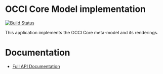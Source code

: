 OCCI Core Model implementation
==============================

[![Build Status](https://travis-ci.org/erocci/erlang-occi.svg?branch=master)](https://travis-ci.org/erocci/erlang-occi)

This application implements the OCCI Core meta-model and its
renderings.

# Documentation

* [Full API Documentation](https://github.com/erocci/erlang-occi/blob/master/doc/README.md)
